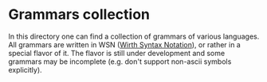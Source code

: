 # Grammars collection

In this directory one can find a collection of grammars of various languages.
All grammars are written in WSN 
([Wirth Syntax Notation](https://en.wikipedia.org/wiki/Wirth_syntax_notation)),
or rather in a special flavor of it. The flavor is still under development and
some grammars may be incomplete (e.g. don't support non-ascii symbols
explicitly).
